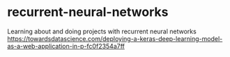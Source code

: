 # recurrent-neural-networks
Learning about and doing projects with recurrent neural networks
https://towardsdatascience.com/deploying-a-keras-deep-learning-model-as-a-web-application-in-p-fc0f2354a7ff

